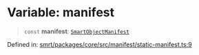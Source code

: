 # Variable: manifest

> `const` **manifest**: [`SmartObjectManifest`](../interfaces/SmartObjectManifest.md)

Defined in: [smrt/packages/core/src/manifest/static-manifest.ts:9](https://github.com/happyvertical/smrt/blob/71a16025d52b026725fd522a392015e67e1d6489/packages/core/src/manifest/static-manifest.ts#L9)
